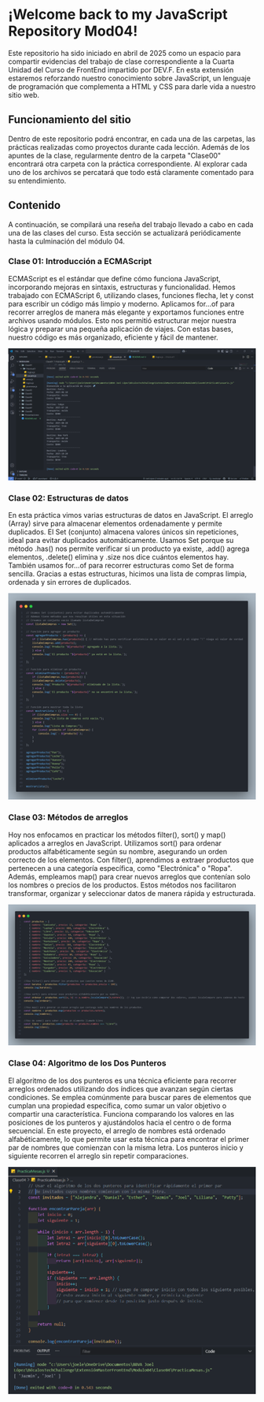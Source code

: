 # ¡Welcome back to my JavaScript Repository Mod04!

Este repositorio ha sido iniciado en abril de 2025 como un espacio para compartir evidencias del trabajo de clase correspondiente a la Cuarta Unidad del Curso de FrontEnd impartido por DEV.F. En esta extensión estaremos reforzando nuestro conocimiento sobre JavaScript, un lenguaje de programación que complementa a HTML y CSS para darle vida a nuestro sitio web.

## Funcionamiento del sitio
Dentro de este repositorio podrá encontrar, en cada una de las carpetas, las prácticas realizadas como proyectos durante cada lección. Además de los apuntes de la clase, regularmente dentro de la carpeta "Clase00" encontrará otra carpeta con la práctica correspondiente.
Al explorar cada uno de los archivos se percatará que todo está claramente comentado para su entendimiento.

## Contenido
A continuación, se compilará una reseña del trabajo llevado a cabo en cada una de las clases del curso. Esta sección se actualizará periódicamente hasta la culminación del módulo 04.

### Clase 01: Introducción a ECMAScript
ECMAScript es el estándar que define cómo funciona JavaScript, incorporando mejoras en sintaxis, estructuras y funcionalidad. Hemos trabajado con ECMAScript 6, utilizando clases, funciones flecha, let y const para escribir un código más limpio y moderno. Aplicamos for...of para recorrer arreglos de manera más elegante y exportamos funciones entre archivos usando módulos. Esto nos permitió estructurar mejor nuestra lógica y preparar una pequeña aplicación de viajes. Con estas bases, nuestro código es más organizado, eficiente y fácil de mantener.

![Código de Clase01](./img/Práctica01.png)

### Clase 02: Estructuras de datos
En esta práctica vimos varias estructuras de datos en JavaScript. El arreglo (Array) sirve para almacenar elementos ordenadamente y permite duplicados. El Set (conjunto) almacena valores únicos sin repeticiones, ideal para evitar duplicados automáticamente. Usamos Set porque su método .has() nos permite verificar si un producto ya existe, .add() agrega elementos, .delete() elimina y .size nos dice cuántos elementos hay. También usamos for...of para recorrer estructuras como Set de forma sencilla. Gracias a estas estructuras, hicimos una lista de compras limpia, ordenada y sin errores de duplicados.

![Código de Clase02](./img/Práctica02.png)

### Clase 03: Métodos de arreglos
Hoy nos enfocamos en practicar los métodos filter(), sort() y map() aplicados a arreglos en JavaScript. Utilizamos sort() para ordenar productos alfabéticamente según su nombre, asegurando un orden correcto de los elementos. Con filter(), aprendimos a extraer productos que pertenecen a una categoría específica, como "Electrónica" o "Ropa". Además, empleamos map() para crear nuevos arreglos que contenían solo los nombres o precios de los productos. Estos métodos nos facilitaron transformar, organizar y seleccionar datos de manera rápida y estructurada.

![Código de Clase03](./img/Práctica03.png)

### Clase 04: Algoritmo de los Dos Punteros
El algoritmo de los dos punteros es una técnica eficiente para recorrer arreglos ordenados utilizando dos índices que avanzan según ciertas condiciones. Se emplea comúnmente para buscar pares de elementos que cumplan una propiedad específica, como sumar un valor objetivo o compartir una característica. Funciona comparando los valores en las posiciones de los punteros y ajustándolos hacia el centro o de forma secuencial. En este proyecto, el arreglo de nombres está ordenado alfabéticamente, lo que permite usar esta técnica para encontrar el primer par de nombres que comienzan con la misma letra. Los punteros inicio y siguiente recorren el arreglo sin repetir comparaciones.

![Código de Clase04](./img/Práctica04.png)